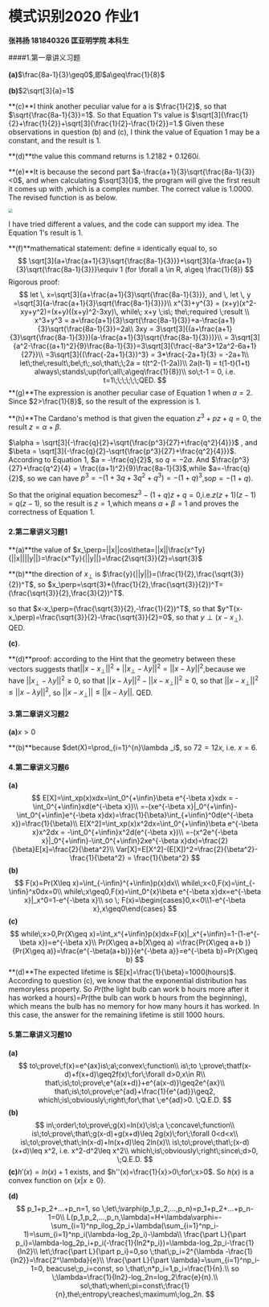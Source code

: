 # 模式识别2020 作业1

**张祎扬 181840326 匡亚明学院 本科生**

####1.第一章讲义习题

**(a)**$\frac{8a-1}{3}\geq0$,即$a\geq\frac{1}{8}$

**(b)**$2\sqrt[3]{a}=1$

**(c)**I think another peculiar value for a is $\frac{1}{2}$, so that $\sqrt{\frac{8a-1}{3}}=1$. So that Equation 1's value is $\sqrt[3]{\frac{1}{2}+\frac{1}{2}}+\sqrt[3]{\frac{1}{2}-\frac{1}{2}}=1.$ Given these observations in question (b) and (c), I think the value of Equation 1 may be a constant, and the result is 1.

**(d)**the value this command returns is $1.2182 + 0.1260i$.

**(e)**It is because the second part $a-\frac{a+1}{3}\sqrt{\frac{8a-1}{3}}<0$, and when calculating $\sqrt[3]{}$, the program will give the first result it comes up with ,which is a complex number. The correct value is 1.0000. The revised function is as below.

<img src="/Users/zhangyiyang/Desktop/截屏2020-03-03下午9.51.11.png" style="zoom:50%;" />

 I have tried different a values, and the code can support my idea. The Equation 1's result is 1.

**(f)**mathematical statement: define $\equiv$ identically equal to, so 
$$
\sqrt[3]{a+\frac{a+1}{3}\sqrt{\frac{8a-1}{3}}}+\sqrt[3]{a-\frac{a+1}{3}\sqrt{\frac{8a-1}{3}}}\equiv 1 (for \forall a \in R, a\geq \frac{1}{8})
$$
Rigorous proof:
$$
let \, x=\sqrt[3]{a+\frac{a+1}{3}\sqrt{\frac{8a-1}{3}}}, and \, let \, y =\sqrt[3]{a-\frac{a+1}{3}\sqrt{\frac{8a-1}{3}}}\\
x^{3}+y^{3} = (x+y)(x^2-xy+y^2)=(x+y)((x+y)^2-3xy)\, while\; x+y \;is\; the\;required \;result \\
x^3+y^3 = a+\frac{a+1}{3}\sqrt{\frac{8a-1}{3}}+a-\frac{a+1}{3}\sqrt{\frac{8a-1}{3}}=2a\\
3xy  = 3\sqrt[3]{(a+\frac{a+1}{3}\sqrt{\frac{8a-1}{3}})(a-\frac{a+1}{3}\sqrt{\frac{8a-1}{3}})}\\
 = 3\sqrt[3]{a^2-\frac{(a+1)^2}{9}\frac{8a-1}{3}}=3\sqrt[3]{\frac{-8a^3+12a^2-6a+1}{27}}\\
 =3\sqrt[3]{(\frac{-2a+1}{3})^3} = 3*\frac{-2a+1}{3} = -2a+1\\
 let\;the\;result\;be\;t\;,so\;that\;\;2a = t(t^2-(1-2a))\\
 2a(t-1) = t(1-t)(1+t) always\;stands\;up(for\;all\;a\geq\frac{1}{8})\\
 so\;t-1 = 0, i.e. t=1\;\;\;\;\;\;QED.
$$
**(g)**The expression is another peculiar case of Equation 1 when $a=2$. Since $2>\frac{1}{8}$, so the result of the expression is 1.

**(h)**The Cardano's method is that given the equation $z^3+pz+q=0$, the result $z=\alpha+\beta$.

$\alpha = \sqrt[3]{-\frac{q}{2}+\sqrt{\frac{p^3}{27}+\frac{q^2}{4}}}$ , and $\beta = \sqrt[3]{-\frac{q}{2}-\sqrt{\frac{p^3}{27}+\frac{q^2}{4}}}$. According to Equation 1, $a = -\frac{q}{2}$, so $q=-2a$. And $\frac{p^3}{27}+\frac{q^2}{4} = \frac{(a+1)^2}{9}\frac{8a-1}{3}$,while $a=-\frac{q}{2}$, so we can have $p^3 = -(1+3q+3q^2+q^3) = -(1+q)^3$,so$p = -(1+q)$.

So that the original equation becomes$z^3-(1+q)z+q=0$,i.e.$z(z+1)(z-1)=q(z-1)$, so the result is $z=1$,which means $\alpha +\beta = 1$ and proves the correctness of Equation 1.

#### 2.第二章讲义习题1

**(a)**the value of $x_\perp=||x||cos\theta=||x||\frac{x^Ty}{||x||||y||}=\frac{x^Ty}{||y||}=\frac{2\sqrt{3}}{2}=\sqrt{3}$

**(b)**the direction of $x_\perp$ is $\frac{y}{||y||}=(\frac{1}{2},\frac{\sqrt{3}}{2})^T$, so $x_\perp=\sqrt{3}*(\frac{1}{2},\frac{\sqrt{3}}{2})^T=(\frac{\sqrt{3}}{2},\frac{3}{2})^T$.

so that $x-x_\perp=(\frac{\sqrt{3}}{2},-\frac{1}{2})^T$, so that $y^T(x-x_\perp)=\frac{\sqrt{3}}{2}-\frac{\sqrt{3}}{2}=0$, so that $y\perp(x-x_\perp)$. QED.

**(c)**<img src="/Users/zhangyiyang/Downloads/IMG_0356.JPG" style="zoom:25%;" />

**(d)**proof: according to the Hint that the geometry between these vectors suggests that$||x-x_\perp||^2+||x_\perp-\lambda y||^2 = ||x-\lambda y||^2$,because we have $||x_\perp-\lambda y||^2\geq0$, so that $||x-\lambda y||^2-||x-x_\perp||^2\geq0$, so that $||x-x_\perp||^2\leq||x-\lambda y||^2$, so $||x-x_\perp||\leq||x-\lambda y||$. QED.

#### 3.第二章讲义习题2

**(a)**$x>0$

**(b)**because $det(X)=\prod_{i=1}^{n}\lambda _i$, so $72 = 12x$, i.e. $x=6$.

#### 4.第二章讲义习题6

**(a)**
$$
E[X]=\int_xp(x)xdx=\int_0^{+\infin}\beta e^{-\beta x}xdx = -\int_0^{+\infin}xd(e^{-\beta x})\\
=-(xe^{-\beta x}|_0^{+\infin}-\int_0^{+\infin}e^{-\beta x}dx)=\frac{1}{\beta}\int_{+\infin}^0d(e^{-\beta x})=\frac{1}{\beta}\\
E[X^2]=\int_xp(x)x^2dx=\int_0^{+\infin}\beta e^{-\beta x}x^2dx = -\int_0^{+\infin}x^2d(e^{-\beta x})\\
=-(x^2e^{-\beta x}|_0^{+\infin}-\int_0^{+\infin}2xe^{-\beta x}dx)=\frac{2}{\beta}E[x]=\frac{2}{\beta^2}\\
Var[X]=E[X^2]-(E[X])^2=\frac{2}{\beta^2}-\frac{1}{\beta^2} = \frac{1}{\beta^2}
$$
**(b)**
$$
F(x)=Pr(X\leq x)=\int_{-\infin}^{+\infin}p(x)dx\\
while\;x<0,F(x)=\int_{-\infin}^x0dx=0\\
while\;x\geq0,F(x)=\int_0^{x}\beta e^{-\beta x}dx=e^{-\beta x}|_x^0=1-e^{-\beta x}\\
so \; F(x)=\begin{cases}0,x<0\\1-e^{-\beta x},x\geq0\end{cases}
$$
**(c)**
$$
while\;x>0,Pr(X\geq x)=\int_x^{+\infin}p(x)dx=F(x)|_x^{+\infin}=1-(1-e^{-\beta x})=e^{-\beta x}\\
Pr(X\geq a+b|X\geq a) =\frac{Pr(X\geq a+b )}{Pr(X\geq a)}=\frac{e^{-\beta(a+b)}}{e^{-\beta a}}=e^{-\beta b}=Pr(X\geq b)
$$
**(d)**The expected lifetime is $E[x]=\frac{1}{\beta}=1000(hours)$. According to question (c), we know that the exponential distribution has memoryless property. So  $Pr$(the light bulb can work b hours more after it has worked a hours)=$Pr$(the bulb can work b hours from the beginning), which means the bulb has no memory for how many hours it has worked. In this case, the answer for the remaining lifetime is still 1000 hours.

#### 5.第二章讲义习题10

**(a)**
$$
to\;prove\;f(x)=e^{ax}is\;a\;convex\;function\\
is\;to \;prove\;thatf(x-d)+f(x+d)\geq2f(x)\;for\;\forall d>0,x\in R\\
that\;is\;to\;prove\;e^{a(x+d)}+e^{a(x-d)}\geq2e^{ax}\\
that\;is\;to\;prove\;e^{ad}+\frac{1}{e^{ad}}\geq2, which\;is\;obviously\;right\;for\;that \;e^{ad}>0. \;Q.E.D.
$$
**(b)**
$$
in\;order\;to\;prove\;g(x)=ln(x)\;is\;a \;concave\;function\\
is\;to\;prove\;that\;g(x-d)+g(x+d)\leq 2g(x)\;for\;\forall 0<d<x\\
is\;to\;prove\;that\;ln(x-d)+ln(x+d)\leq 2ln(x)\\
is\;to\;prove\;that\;(x-d)(x+d)\leq x^2, i.e. x^2-d^2\leq x^2\\
which\;is\;obviously\;right\;since\;d>0, \;Q.E.D.
$$
**(c)**$h'(x)=ln(x)+1$  exists, and $h''(x)=\frac{1}{x}>0\;for\;x>0$. So $h(x)$ is a convex function on $\{x|x\geq 0\}$.

**(d)**
$$
p_1+p_2+...+p_n=1, so \;let\;\varphi(p_1,p_2,...,p_n)=p_1+p_2+...+p_n-1=0\\
L(p_1,p_2,...,p_n,\lambda)=H+\lambda\varphi=-\sum_{i=1}^np_ilog_2p_i+\lambda(\sum_{i=1}^np_i-1)=\sum_{i=1}^np_i(\lambda-log_2p_i)-\lambda\\
\frac{\part L}{\part p_i}=\lambda-log_2p_i+p_i(-\frac{1}{ln2*p_i})=\lambda-log_2p_i-\frac{1}{ln2}\\
let\;\frac{\part L}{\part p_i}=0,so \;that\;p_i=2^{\lambda -\frac{1}{ln2}}=\frac{2^\lambda}{e}\\
\frac{\part L}{\part \lambda}=\sum_{i=1}^np_i-1=0, beacuse\;p_i=const, so \;that\;n*p_i=1,p_i=\frac{1}{n}.\\
so \;\lambda=\frac{1}{ln2}-log_2n=log_2\frac{e}{n}.\\
so\;that\;when\;pi=const\;\frac{1}{n},the\;entropy\;reaches\;maximum\;log_2n.
$$
